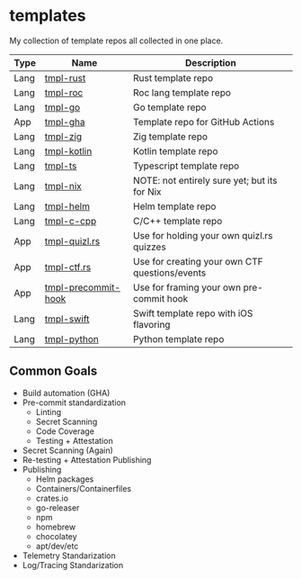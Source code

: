 # templates
My collection of template repos all collected in one place.

| Type | Name                                                                    | Description                                    |
|------|-------------------------------------------------------------------------|------------------------------------------------|
| Lang | [tmpl-rust](https://github.com/aRustyDev/tmpl-rust)                     | Rust template repo                             |
| Lang | [tmpl-roc](https://github.com/aRustyDev/tmpl-roc)                       | Roc lang template repo                         |
| Lang | [tmpl-go](https://github.com/aRustyDev/tmpl-go)                         | Go template repo                               |
| App  | [tmpl-gha](https://github.com/aRustyDev/tmpl-gha)                       | Template repo for GitHub Actions               |
| Lang | [tmpl-zig](https://github.com/aRustyDev/tmpl-zig)                       | Zig template repo                              |
| Lang | [tmpl-kotlin](https://github.com/aRustyDev/tmpl-kotlin)                 | Kotlin template repo                           |
| Lang | [tmpl-ts](https://github.com/aRustyDev/tmpl-ts)                         | Typescript template repo                       |
| Lang | [tmpl-nix](https://github.com/aRustyDev/tmpl-nix)                       | NOTE: not entirely sure yet; but its for Nix   |
| Lang | [tmpl-helm](https://github.com/aRustyDev/tmpl-helm)                     | Helm template repo                             |
| Lang | [tmpl-c-cpp](https://github.com/aRustyDev/tmpl-c-cpp)                   | C/C++ template repo                            |
| App  | [tmpl-quizl.rs](https://github.com/aRustyDev/tmpl-quizl.rs)             | Use for holding your own quizl.rs quizzes      |
| App  | [tmpl-ctf.rs](https://github.com/aRustyDev/tmpl-ctf.rs)                 | Use for creating your own CTF questions/events |
| App  | [tmpl-precommit-hook](https://github.com/aRustyDev/tmpl-precommit-hook) | Use for framing your own pre-commit hook       |
| Lang | [tmpl-swift](https://github.com/aRustyDev/tmpl-swift)                   | Swift template repo with iOS flavoring         |
| Lang | [tmpl-python](https://github.com/aRustyDev/tmpl-python)                 | Python template repo                           |

## Common Goals

- Build automation (GHA)
- Pre-commit standardization
  - Linting
  - Secret Scanning
  - Code Coverage
  - Testing + Attestation
- Secret Scanning (Again)
- Re-testing + Attestation Publishing
- Publishing
  - Helm packages
  - Containers/Containerfiles
  - crates.io
  - go-releaser
  - npm
  - homebrew
  - chocolatey
  - apt/dev/etc
- Telemetry Standarization
- Log/Tracing Standarization
